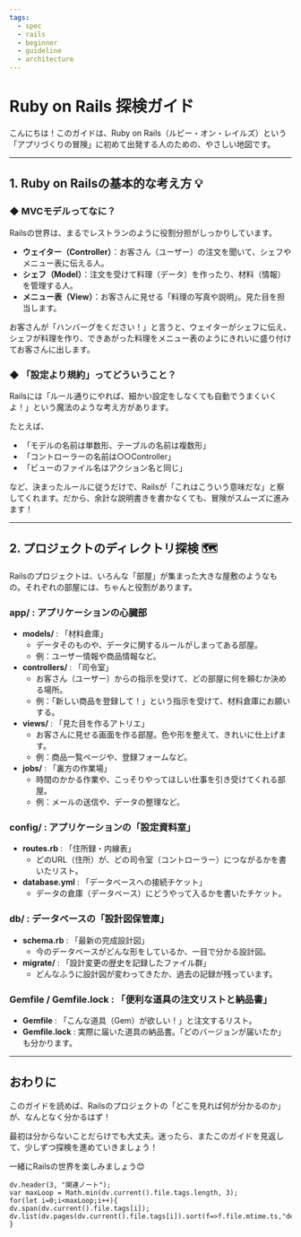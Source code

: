 ```yaml
---
tags:
  - spec
  - rails
  - beginner
  - guideline
  - architecture
---
```

# Ruby on Rails 探検ガイド

こんにちは！このガイドは、Ruby on Rails（ルビー・オン・レイルズ）という「アプリづくりの冒険」に初めて出発する人のための、やさしい地図です。

---

## 1. Ruby on Railsの基本的な考え方 💡

### ◆ MVCモデルってなに？

Railsの世界は、まるでレストランのように役割分担がしっかりしています。

- **ウェイター（Controller）**：お客さん（ユーザー）の注文を聞いて、シェフやメニュー表に伝える人。
- **シェフ（Model）**：注文を受けて料理（データ）を作ったり、材料（情報）を管理する人。
- **メニュー表（View）**：お客さんに見せる「料理の写真や説明」。見た目を担当します。

お客さんが「ハンバーグをください！」と言うと、ウェイターがシェフに伝え、シェフが料理を作り、できあがった料理をメニュー表のようにきれいに盛り付けてお客さんに出します。

### ◆ 「設定より規約」ってどういうこと？

Railsには「ルール通りにやれば、細かい設定をしなくても自動でうまくいくよ！」という魔法のような考え方があります。

たとえば、
- 「モデルの名前は単数形、テーブルの名前は複数形」
- 「コントローラーの名前は○○Controller」
- 「ビューのファイル名はアクション名と同じ」

など、決まったルールに従うだけで、Railsが「これはこういう意味だな」と察してくれます。だから、余計な説明書きを書かなくても、冒険がスムーズに進みます！

---

## 2. プロジェクトのディレクトリ探検 🗺️

Railsのプロジェクトは、いろんな「部屋」が集まった大きな屋敷のようなもの。それぞれの部屋には、ちゃんと役割があります。

### app/ : アプリケーションの心臓部

- **models/** : 「材料倉庫」
    - データそのものや、データに関するルールがしまってある部屋。
    - 例：ユーザー情報や商品情報など。
- **controllers/** : 「司令室」
    - お客さん（ユーザー）からの指示を受けて、どの部屋に何を頼むか決める場所。
    - 例：「新しい商品を登録して！」という指示を受けて、材料倉庫にお願いする。
- **views/** : 「見た目を作るアトリエ」
    - お客さんに見せる画面を作る部屋。色や形を整えて、きれいに仕上げます。
    - 例：商品一覧ページや、登録フォームなど。
- **jobs/** : 「裏方の作業場」
    - 時間のかかる作業や、こっそりやってほしい仕事を引き受けてくれる部屋。
    - 例：メールの送信や、データの整理など。

### config/ : アプリケーションの「設定資料室」

- **routes.rb** : 「住所録・内線表」
    - どのURL（住所）が、どの司令室（コントローラー）につながるかを書いたリスト。
- **database.yml** : 「データベースへの接続チケット」
    - データの倉庫（データベース）にどうやって入るかを書いたチケット。

### db/ : データベースの「設計図保管庫」

- **schema.rb** : 「最新の完成設計図」
    - 今のデータベースがどんな形をしているか、一目で分かる設計図。
- **migrate/** : 「設計変更の歴史を記録したファイル群」
    - どんなふうに設計図が変わってきたか、過去の記録が残っています。

### Gemfile / Gemfile.lock : 「便利な道具の注文リストと納品書」

- **Gemfile** : 「こんな道具（Gem）が欲しい！」と注文するリスト。
- **Gemfile.lock** : 実際に届いた道具の納品書。「どのバージョンが届いたか」も分かります。

---

## おわりに

このガイドを読めば、Railsのプロジェクトの「どこを見れば何が分かるのか」が、なんとなく分かるはず！

最初は分からないことだらけでも大丈夫。迷ったら、またこのガイドを見返して、少しずつ探検を進めていきましょう！

一緒にRailsの世界を楽しみましょう😊 

```dataviewjs
dv.header(3, "関連ノート");
var maxLoop = Math.min(dv.current().file.tags.length, 3);
for(let i=0;i<maxLoop;i++){
dv.span(dv.current().file.tags[i]);
dv.list(dv.pages(dv.current().file.tags[i]).sort(f=>f.file.mtime.ts,"desc").limit(15).file.link);
}
```